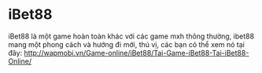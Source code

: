 iBet88
======

iBet88 là một game hoàn toàn khác với các game mxh thông thường, ibet88 mang một phong cách và hướng đi mới, thú vị, các bạn có thể xem nó tại đây: http://wapmobi.vn/Game-online/iBet88/Tai-Game-iBet88-Tai-iBet88-Online/
